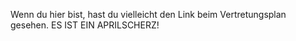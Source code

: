Wenn du hier bist, hast du vielleicht den Link beim Vertretungsplan gesehen. ES IST EIN APRILSCHERZ!

